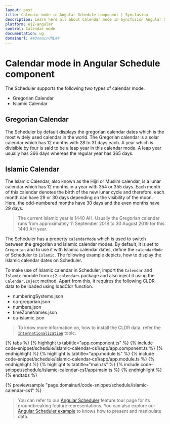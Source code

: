 ```yaml
---
layout: post
title: Calendar mode in Angular Schedule component | Syncfusion
description: Learn here all about Calendar mode in Syncfusion Angular Schedule component of Syncfusion Essential JS 2 and more.
platform: ej2-angular
control: Calendar mode 
documentation: ug
domainurl: ##DomainURL##
---
```


# Calendar mode in Angular Schedule component

The Scheduler supports the following two types of calendar mode.

* Gregorian Calendar
* Islamic Calendar

## Gregorian Calendar

The Scheduler by default displays the gregorian calendar dates which is the most widely used calendar in the world. The Gregorian calendar is a solar calendar which has 12 months with 28 to 31 days each. A year which is divisible by four is said to be a leap year in this calendar mode. A leap year usually has 366 days whereas the regular year has 365 days.

## Islamic Calendar

The Islamic Calendar, also known as the Hijri or Muslim calendar, is a lunar calendar which has 12 months in a year with 354 or 355 days. Each month of this calendar denotes the birth of the new lunar cycle and therefore, each month can have 29 or 30 days depending on the visibility of the moon. Here, the odd-numbered months have 30 days and the even months have 29 days.

> The current Islamic year is 1440 AH. Usually the Gregorian calendar runs from approximately 11 September 2018 to 30 August 2019 for this 1440 AH year.

The Scheduler has a property `calendarMode` which is used to switch between the gregorian and islamic calendar modes. By default, it is set to `Gregorian` and to use it with Islamic calendar dates, define the `calendarMode` of Scheduler to `Islamic`. The following example depicts, how to display the Islamic calendar dates on Scheduler.

To make use of Islamic calendar in Scheduler, import the `Calendar` and `Islamic` module from `ej2-calendars` package and also inject it using the `Calendar.Inject` method. Apart from this, it requires the following CLDR data to be loaded using loadCldr function.

* numberingSystems.json
* ca-gregorian.json
* numbers.json
* timeZoneNames.json
* ca-islamic.json

> To know more information on, how to install the CLDR data, refer the [`Internationalization`](https://ej2.syncfusion.com/angular/documentation/common/internationalization/#installing-cldr-data) topic.

{% tabs %}
{% highlight ts tabtitle="app.component.ts" %}
{% include code-snippet/schedule/islamic-calendar-cs1/app/app.component.ts %}
{% endhighlight %}
{% highlight ts tabtitle="app.module.ts" %}
{% include code-snippet/schedule/islamic-calendar-cs1/app/app.module.ts %}
{% endhighlight %}
{% highlight ts tabtitle="main.ts" %}
{% include code-snippet/schedule/islamic-calendar-cs1/app/main.ts %}
{% endhighlight %}
{% endtabs %}
  
{% previewsample "page.domainurl/code-snippet/schedule/islamic-calendar-cs1" %}

> You can refer to our [Angular Scheduler](https://www.syncfusion.com/angular-ui-components/angular-scheduler) feature tour page for its groundbreaking feature representations. You can also explore our [Angular Scheduler example](https://ej2.syncfusion.com/angular/demos/#/material/schedule/overview) to knows how to present and manipulate data.
